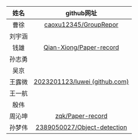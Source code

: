 
|  姓名  |                          github网址                          |
| :----: | :----------------------------------------------------------: |
|  曹徐  | [caoxu12345/GroupRepor](https://github.com/caoxu12345/GroupRepor)             |
| 刘宇涵 |                                                              |
|  钱雄  |     [Qian-Xiong/Paper-record](https://github.com/Qian-Xiong/Paper-record)|
| 孙志勇 |                                                              |
|  吴京  |                                                              |
| 王露微 | [2023201123/luwei (github.com)](https://github.com/2023201123/luwei) |
| 王一航 |                                                              |
|  殷伟  |                                                              |
| 周沁坤 |          [zqk/Paper-record](https://github.com/betray0427/AKAkunkun)                                                    |
| 孙梦伟 | [2389050027/Object-detection](https://github.com/2389050027/Object-detection/tree/main) |
